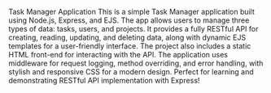 Task Manager Application
This is a simple Task Manager application built using Node.js, Express, and EJS. 
The app allows users to manage three types of data: tasks, users, and projects. 
It provides a fully RESTful API for creating, reading, updating, and deleting data, along with dynamic EJS templates for a user-friendly interface. 
The project also includes a static HTML front-end for interacting with the API. The application uses middleware for request logging, method overriding, and error handling, with stylish and responsive CSS for a modern design. 
Perfect for learning and demonstrating RESTful API implementation with Express!
